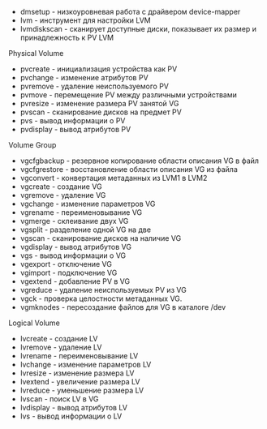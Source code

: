 - dmsetup - низкоуровневая работа с драйвером device-mapper
- lvm - инструмент для настройки LVM
- lvmdiskscan - сканирует доступные диски, показывает их размер и принадлежность к PV LVM

Physical Volume

- pvcreate - инициализация устройства как PV
- pvchange - изменение атрибутов PV
- pvremove - удаление неиспользуемого PV
- pvmove - перемещение PV между различными устройствами
- pvresize - изменение размера PV занятой VG
- pvscan - сканирование дисков на предмет PV
- pvs - вывод информации о PV
- pvdisplay - вывод атрибутов PV

Volume Group

- vgcfgbackup - резервное копирование области описания VG в файл
- vgcfgrestore - восстановление области описания VG из файла
- vgconvert - конвертация метаданных из LVM1 в LVM2
- vgcreate - создание VG
- vgremove - удаление VG
- vgchange - изменение параметров VG
- vgrename - переименовывание VG
- vgmerge - склеивание двух VG
- vgsplit - разделение одной VG на две
- vgscan - сканирование дисков на наличие VG
- vgdisplay - вывод атрибутов VG
- vgs - вывод информации о VG
- vgexport - отключение VG
- vgimport - подключение VG
- vgextend - добавление PV в VG
- vgreduce - удаление неиспользуемых PV из VG
- vgck - проверка целостности метаданных VG.
- vgmknodes - пересоздание файлов для VG в каталоге /dev

Logical Volume

- lvcreate - создание LV
- lvremove - удаление LV
- lvrename - переименовывание LV
- lvchange - изменение параметров LV
- lvresize - изменение размера LV
- lvextend - увеличение размера LV
- lvreduce - уменьшение размера LV
- lvscan - поиск LV в VG
- lvdisplay - вывод атрибутов LV
- lvs - вывод информации о LV

